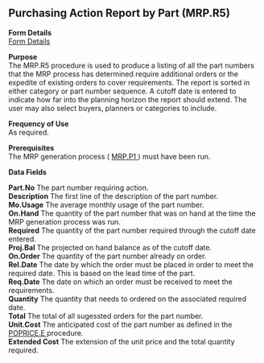 ##  Purchasing Action Report by Part (MRP.R5)

<PageHeader />

**Form Details**  
[ Form Details ](MRP-R5-1/README.md)   

**Purpose**  
The MRP.R5 procedure is used to produce a listing of all the part numbers that
the MRP process has determined require additional orders or the expedite of
existing orders to cover requirements. The report is sorted in either category
or part number sequence. A cutoff date is entered to indicate how far into the
planning horizon the report should extend. The user may also select buyers,
planners or categories to include.

**Frequency of Use**  
As required.

**Prerequisites**  
The MRP generation process ( [ MRP.P1 ](../../MFG-PROCESS/MRP-P1/README.md) ) must have been run. 

**Data Fields**

**Part.No** The part number requiring action.  
**Description** The first line of the description of the part number.  
**Mo.Usage** The average monthly usage of the part number.  
**On.Hand** The quantity of the part number that was on hand at the time the
MRP generation process was run.  
**Required** The quantity of the part number required through the cutoff date
entered.  
**Proj.Bal** The projected on hand balance as of the cutoff date.  
**On.Order** The quantity of the part number already on order.  
**Rel.Date** The date by which the order must be placed in order to meet the
required date. This is based on the lead time of the part.  
**Req.Date** The date on which an order must be received to meet the
requirements.  
**Quantity** The quantity that needs to ordered on the associated required
date.  
**Total** The total of all sugessted orders for the part number.  
**Unit.Cost** The anticipated cost of the part number as defined in the [ POPRICE.E ](../../../PUR-OVERVIEW/PUR-ENTRY/POPRICE-E/README.md) procedure.   
**Extended Cost** The extension of the unit price and the total quantity
required.  
  
<badge text= "Version 8.10.57" vertical="middle" />

<PageFooter />